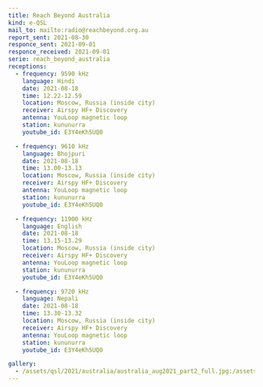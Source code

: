 ```yaml
---
title: Reach Beyond Australia
kind: e-QSL
mail_to: mailto:radio@reachbeyond.org.au
report_sent: 2021-08-30
responce_sent: 2021-09-01
responce_received: 2021-09-01
serie: reach_beyond_australia
receptions:
  - frequency: 9590 kHz
    language: Hindi
    date: 2021-08-18
    time: 12.22-12.59
    location: Moscow, Russia (inside city)
    receiver: Airspy HF+ Discovery
    antenna: YouLoop magnetic loop
    station: kununurra
    youtube_id: E3Y4eKh5UQ0

  - frequency: 9610 kHz
    language: Bhojpuri
    date: 2021-08-18
    time: 13.00-13.13
    location: Moscow, Russia (inside city)
    receiver: Airspy HF+ Discovery
    antenna: YouLoop magnetic loop
    station: kununurra
    youtube_id: E3Y4eKh5UQ0

  - frequency: 11900 kHz
    language: English
    date: 2021-08-18
    time: 13.15-13.29
    location: Moscow, Russia (inside city)
    receiver: Airspy HF+ Discovery
    antenna: YouLoop magnetic loop
    station: kununurra
    youtube_id: E3Y4eKh5UQ0

  - frequency: 9720 kHz
    language: Nepali
    date: 2021-08-18
    time: 13.30-13.32
    location: Moscow, Russia (inside city)
    receiver: Airspy HF+ Discovery
    antenna: YouLoop magnetic loop
    station: kununurra
    youtube_id: E3Y4eKh5UQ0

gallery:
  - /assets/qsl/2021/australia/australia_aug2021_part2_full.jpg:/assets/qsl/2021/australia/australia_aug2021_part2_small.jpg
---
```

